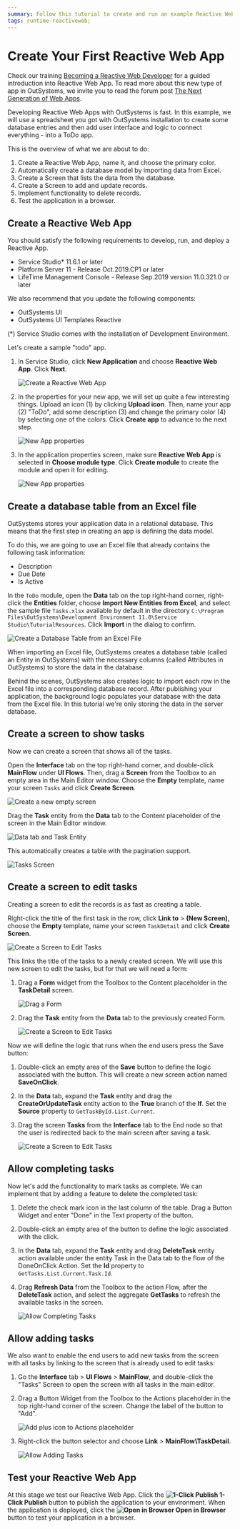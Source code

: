 ```yaml
---
summary: Follow this tutorial to create and run an example Reactive Web App to manage tasks.
tags: runtime-reactiveweb;
---
```


# Create Your First Reactive Web App

<div class="info" markdown="1">

Check our training [Becoming a Reactive Web Developer](https://www.outsystems.com/learn/paths/18/becoming-a-reactive-web-developer/) for a guided introduction into Reactive Web App. To read more about this new type of app in OutSystems, we invite you to read the forum post <a href="https://www.outsystems.com/forums/discussion/52761/reactive-web-the-next-generation-of-web-apps/">The Next Generation of Web Apps</a>.

</div>

Developing Reactive Web Apps with OutSystems is fast. In this example, we will use a spreadsheet you got with OutSystems installation to create some database entries and then add user interface and logic to connect everything - into a ToDo app.

This is the overview of what we are about to do:

1. Create a Reactive Web App, name it, and choose the primary color.
2. Automatically create a database model by importing data from Excel.
3. Create a Screen that lists the data from the database.
4. Create a Screen to add and update records.
5. Implement functionality to delete records.
6. Test the application in a browser.

## Create a Reactive Web App

<div class="info" markdown="1">

You should satisfy the following requirements to develop, run, and deploy a Reactive App.

* Service Studio* 11.6.1 or later
* Platform Server 11 - Release Oct.2019.CP1 or later
* LifeTime Management Console - Release Sep.2019 version 11.0.321.0 or later 

We also recommend that you update the following components:

* OutSystems UI
* OutSystems UI Templates Reactive

(*) Service Studio comes with the installation of Development Environment.

</div>

Let's create a sample "todo" app.

1. In Service Studio, click **New Application** and choose **Reactive Web App**. Click **Next**.
    
    ![Create a Reactive Web App](images/reactive-new-app-window.png?width=500)

2. In the properties for your new app, we will set up quite a few interesting things. Upload an icon (1) by clicking **Upload icon**. Then, name your app (2) "ToDo", add some description (3) and change the primary color (4) by selecting one of the colors. Click **Create app** to advance to the next step.

    ![New App properties](images/new-app-properties.png?width=500)

3. In the application properties screen, make sure **Reactive Web App** is selected in **Choose module type**. Click **Create module** to create the module and open it for editing.

    ![New App properties](images/reactive-new-module.png?width=500)


## Create a database table from an Excel file

OutSystems stores your application data in a relational database. This means that the first step in creating an app is defining the data model.

To do this, we are going to use an Excel file that already contains the following task information:

* Description
* Due Date
* Is Active

In the `ToDo` module, open the **Data** tab on the top right-hand corner, right-click the **Entities** folder, choose **Import New Entities from Excel**, and select the sample file `Tasks.xlsx` available by default in the directory `C:\Program Files\OutSystems\Development Environment 11.0\Service Studio\TutorialResources`. Click **Import** in the dialog to confirm.

![Create a Database Table from an Excel File](images/reactive-new-app-import-excel.png?width=600)

When importing an Excel file, OutSystems creates a database table (called an Entity in OutSystems) with the necessary columns (called Attributes in OutSystems) to store the data in the database.

Behind the scenes, OutSystems also creates logic to import each row in the Excel file into a corresponding database record. After publishing your application, the background logic populates your database with the data from the Excel file. In this tutorial we're only storing the data in the server database.

## Create a screen to show tasks

Now we can create a screen that shows all of the tasks.

Open the **Interface** tab on the top right-hand corner, and double-click **MainFlow** under **UI Flows**. Then, drag a **Screen** from the Toolbox to an empty area in the Main Editor window. Choose the **Empty** template, name your screen `Tasks` and click **Create Screen**.

![Create a new empty screen](images/reactive-new-app-screen-template-selection.png?width=600)

Drag the **Task** entity from the **Data** tab to the Content placeholder of the screen in the Main Editor window.

![Data tab and Task Entity](images/reactive-new-app-data-imported.png?width=600)

This automatically creates a table with the pagination support.

![Tasks Screen](images/reactive-new-app-table.png?width=600)

## Create a screen to edit tasks

Creating a screen to edit the records is as fast as creating a table.

Right-click the title of the first task in the row, click **Link to** > **(New Screen)**, choose the **Empty** template, name your screen `TaskDetail` and click **Create Screen**.

![Create a Screen to Edit Tasks](images/reactive-new-app-link-to-new-window.png?width=600)

This links the title of the tasks to a newly created screen. We will use this new screen to edit the tasks, but for that we will need a form:

1. Drag a **Form** widget from the Toolbox to the Content placeholder in the **TaskDetail** screen.

    ![Drag a Form](images/reactive-new-app-form-created.png?width=600)

2. Drag the **Task** entity from the **Data** tab to the previously created Form.

    ![Create a Screen to Edit Tasks](images/reactive-new-app-entity-in-form.png?width=600)

Now we will define the logic that runs when the end users press the Save button:

1. Double-click an empty area of the **Save** button to define the logic associated with the button. This will create a new screen action named **SaveOnClick**.

1. In the **Data** tab, expand the **Task** entity and drag the **CreateOrUpdateTask** entity action to the **True** branch of the **If**. Set the **Source** property to `GetTaskById.List.Current`.

1. Drag the screen **Tasks** from the **Interface** tab to the End node so that the user is redirected back to the main screen after saving a task. 

    ![Create a Screen to Edit Tasks](images/reactive-new-app-redirect-to-task.png?width=600)

## Allow completing tasks

Now let's add the functionality to mark tasks as complete. We can implement that by adding a feature to delete the completed task:

1. Delete the check mark icon in the last column of the table. Drag a Button Widget and enter "Done" in the Text property of the button.

1. Double-click an empty area of the button to define the logic associated with the click.

1. In the **Data** tab, expand the **Task** entity and drag **DeleteTask** entity action  available under the entity Task in the Data tab to the flow of the DoneOnClick Action. Set the **Id** property  to `GetTasks.List.Current.Task.Id`.

1. Drag **Refresh Data** from the Toolbox to the action Flow, after the **DeleteTask** action, and select the aggregate **GetTasks** to refresh the available tasks in the screen.

    ![Allow Completing Tasks](images/reactive-new-app-delete-refresh.png?width=600)

## Allow adding tasks

We also want to enable the end users to add new tasks from the screen with all tasks by linking to the screen that is already used to edit tasks:

1. Go the **Interface** tab > **UI Flows** > **MainFlow**, and double-click the "Tasks" Screen to open the screen with all tasks in the main editor.  

1. Drag a Button Widget from the Toolbox to the Actions placeholder in the top right-hand corner of the screen. Change the label of the button to "Add".

    ![Add plus icon to Actions placeholder](images/reactive-new-app-add-button.png?width=600)

1. Right-click the button selector and choose **Link** > **MainFlow\TaskDetail**.

    ![Allow Adding Tasks](images/reactive-new-button-linkto.png?width=600)

## Test your Reactive Web App

At this stage we test our Reactive Web App. Click the **![1-Click Publish](../shared/icons-service-studio/publish.png) 1-Click Publish** button to publish the application to your environment. When the application is deployed, click the **![Open in Browser](../shared/icons-service-studio/open-browser.png) Open in Browser** button to test your application in a browser.
